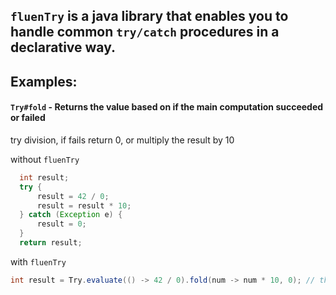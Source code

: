## `fluenTry` is a java library that enables you to handle common `try/catch` procedures in a declarative way.

## Examples:
#### `Try#fold` - Returns the value based on if the main computation succeeded or failed
try division, if fails return 0, or multiply the result by 10

without `fluenTry`
```java
  int result;
  try {
      result = 42 / 0;
      result = result * 10;
  } catch (Exception e) {
      result = 0;
  }
  return result;
```

with `fluenTry`
```java
int result = Try.evaluate(() -> 42 / 0).fold(num -> num * 10, 0); // the result is 10
```
